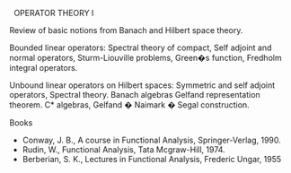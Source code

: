 ---
---


 
OPERATOR THEORY I

Review of basic notions from Banach and Hilbert space theory.

Bounded linear operators: Spectral theory of compact, Self adjoint and normal
operators, Sturm-Liouville problems, Green�s function, Fredholm integral
operators.

Unbound linear operators on Hilbert spaces: Symmetric and self adjoint
operators, Spectral theory. Banach algebras Gelfand representation theorem. C*
algebras, Gelfand � Naimark � Segal construction.
 

Books

* Conway, J. B., A course in Functional Analysis, Springer-Verlag, 1990.
* Rudin, W., Functional Analysis, Tata Mcgraw-Hill, 1974.
* Berberian, S. K., Lectures in Functional Analysis, Frederic Ungar, 1955
   

